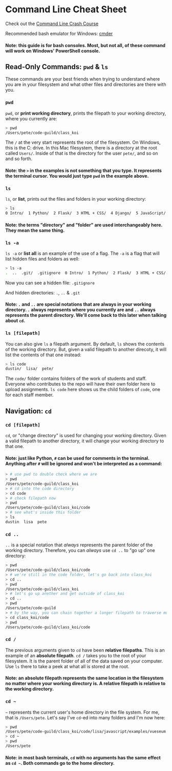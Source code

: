 # Command Line Cheat Sheet

Check out the [Command Line Crash Course](https://cglab.ca/~morin/teaching/1405/clcc/book/cli-crash-course.html)

Recommended bash emulator for Windows: [cmder](https://cmder.net)

#### Note: this guide is for bash consoles.  Most, but not all, of these command will work on Windows' PowerShell console.

## Read-Only Commands: `pwd` & `ls`
These commands are your best friends when trying to understand where you are in your filesystem and what other files and directories are there with you.

### `pwd`
`pwd`, or **print working directory**, prints the filepath to your working directory, where you currently are:

```sh
> pwd
/Users/pete/code-guild/class_koi
```

The `/` at the very start represents the root of the filesystem.  On Windows, this is the C: drive.  In this Mac filesystem, there is a directory at the root called `Users/`.  Inside of that is the directory for the user `pete/`, and so on and so forth.

#### Note: the `>` in the examples is not something that you type.  It represents the terminal cursor.  You would just type `pwd` in the example above.

### `ls`
`ls`, or **list**, prints out the files and folders in your working directory:

```sh
> ls
0 Intro/  1 Python/  2 Flask/  3 HTML + CSS/  4 Django/  5 JavaScript/  6 Capstone/  code/  koi.png  LICENSE  README.md
```

#### Note: the terms "directory" and "folder" are used interchangeably here.  They mean the same thing.

### `ls -a`
`ls -a` or **list all** is an example of the use of a flag.  The `-a` is a flag that will list hidden files and folders as well:

```sh
> ls -a
.  ..  .git/  .gitignore  0 Intro/  1 Python/  2 Flask/  3 HTML + CSS/  4 Django/  5 JavaScript/  6 Capstone/  code/  koi.png  LICENSE  README.md
```
Now you can see a hidden file: `.gitignore` 

And hidden directories: `.`, `..` & `.git`

#### Note: `.` and `..` are special notations that are always in your working directory. `.` always represents where you currently are and `..` always represents the parent directory.  We'll come back to this later when talking about `cd`.

### `ls [filepath]`
You can also give `ls` a filepath argument.  By default, `ls` shows the contents of the working directory.  But, given a valid filepath to another direcoty, it will list the contents of that one instead:

```sh
> ls code
dustin/  lisa/  pete/
```
The `code/` folder contains folders of the work of students and staff.  Everyone who contributes to the repo will have their own folder here to upload assignments.  `ls code` here shows us the child folders of `code`, one for each staff member.

## Navigation: `cd`

### `cd [filepath]`
`cd`, or "change directory" is used for changing your working directory.  Given a valid filepath to another directory, it will change your working directory to that one.

#### Note: just like Python, `#` can be used for comments in the terminal.  Anything after `#` will be ignored and won't be interpreted as a command:

```sh
> # use pwd to double check where we are
> pwd
/Users/pete/code-guild/class_koi
> # cd into the code directory
> cd code
> # check filepath now
> pwd
/Users/pete/code-guild/class_koi/code
> # see what's inside this folder
> ls
dustin  lisa  pete
```

### `cd ..`
`..` is a special notation that *always* represents the parent folder of the working directory.  Therefore, you can *always* use `cd ..` to "go up" one directory:
```sh
> pwd
/Users/pete/code-guild/class_koi/code
> # we're still in the code folder, let's go back into class_koi
> cd ..
> pwd
/Users/pete/code-guild/class_koi
> # let's go up another and get outside of class_koi
> cd ..
> pwd 
/Users/pete/code-guild
> # by the way, you can chain together a longer filepath to traverse multiple directories in one command
> cd class_koi/code
> pwd
/Users/pete/code-guild/class_koi/code
```

### `cd /`
The previous arguments given to `cd` have been **relative filepaths**.  This is an example of an **absolute filepath**.  `cd /` takes you to the root of your filesystem.  It is the parent folder of all of the data saved on your computer.  Use `ls` there to take a peek at what all is stored at the root.

#### Note: an **absolute filepath** represents the same location in the filesystem no matter where your working directory is.  A **relative filepath** is relative to the working directory.

### `cd ~`
`~` represents the current user's home directory in the file system.  For me, that is `/Users/pete`.  Let's say I've `cd`-ed into many folders and I'm now here:
```sh
> pwd
/Users/pete/code-guild/class_koi/code/lisa/javascript/examples/vueseum
> cd ~
> pwd
/Users/pete
```

#### Note: in most bash terminals, `cd` with no arguments has the same effect as `cd ~`.  Both commands go to the home directory.